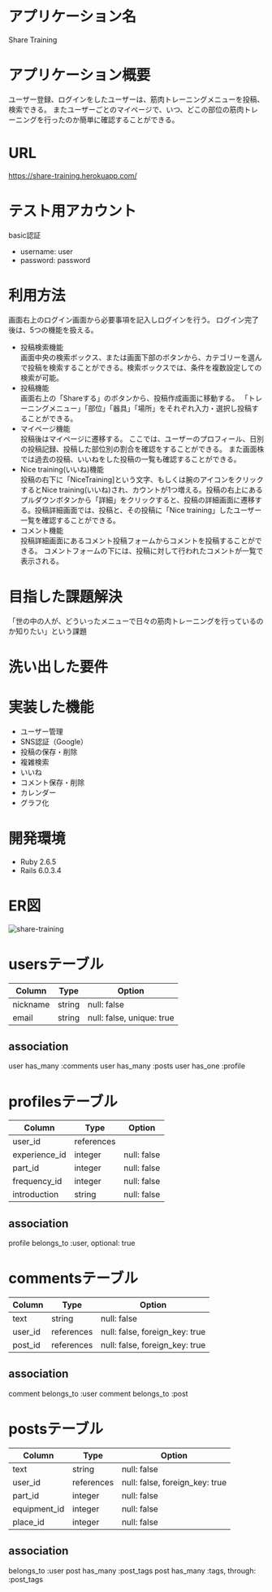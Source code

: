 # アプリケーション名
Share Training
# アプリケーション概要
ユーザー登録、ログインをしたユーザーは、筋肉トレーニングメニューを投稿、検索できる。
またユーザーごとのマイページで、いつ、どこの部位の筋肉トレーニングを行ったのか簡単に確認することができる。
# URL
https://share-training.herokuapp.com/
# テスト用アカウント
basic認証
- username: user
- password: password
# 利用方法
画面右上のログイン画面から必要事項を記入しログインを行う。
ログイン完了後は、5つの機能を扱える。
- 投稿検索機能<br>
画面中央の検索ボックス、または画面下部のボタンから、カテゴリーを選んで投稿を検索することができる。検索ボックスでは、条件を複数設定しての検索が可能。
- 投稿機能<br>
画面右上の「Shareする」のボタンから、投稿作成画面に移動する。
「トレーニングメニュー」「部位」「器具」「場所」をそれぞれ入力・選択し投稿することができる。
- マイページ機能<br>
投稿後はマイページに遷移する。
ここでは、ユーザーのプロフィール、日別の投稿記録、投稿した部位別の割合を確認をすることができる。
また画面株では過去の投稿、いいねをした投稿の一覧も確認することができる。
- Nice training(いいね)機能<br>
投稿の右下に「NiceTraining]という文字、もしくは腕のアイコンをクリックするとNice training(いいね)され、カウントが1つ増える。投稿の右上にあるプルダウンボタンから「詳細」をクリックすると、投稿の詳細画面に遷移する。投稿詳細画面では、投稿と、その投稿に「Nice training」したユーザー一覧を確認することができる。
- コメント機能<br>
投稿詳細画面にあるコメント投稿フォームからコメントを投稿することができる。
コメントフォームの下には、投稿に対して行われたコメントが一覧で表示される。
# 目指した課題解決
「世の中の人が、どういったメニューで日々の筋肉トレーニングを行っているのか知りたい」という課題
# 洗い出した要件

# 実装した機能
- ユーザー管理
- SNS認証（Google）
- 投稿の保存・削除
- 複雑検索
- いいね
- コメント保存・削除
- カレンダー
- グラフ化

# 開発環境
- Ruby 2.6.5
- Rails 6.0.3.4

# ER図
![share-training](https://user-images.githubusercontent.com/70062121/106222639-4bcc7500-6223-11eb-87fe-43cdb0947839.png)

# usersテーブル
| Column        | Type           | Option                         |
|---------------|----------------|--------------------------------|
| nickname      | string         | null: false                    |
| email         | string         | null: false, unique: true      |

## association
user has_many :comments
user has_many :posts
user has_one :profile


# profilesテーブル
| Column        | Type           | Option                         |
|---------------|----------------|--------------------------------|
| user_id       | references     |                                |
| experience_id | integer        | null: false                    |
| part_id       | integer        | null: false                    |
| frequency_id  | integer        | null: false                    |
| introduction  | string         | null: false                    |

## association
profile belongs_to :user, optional: true

# commentsテーブル
| Column       | Type           | Option                         |
|--------------|----------------|--------------------------------|
| text         | string         | null: false                    |
| user_id      | references     | null: false, foreign_key: true |
| post_id      | references     | null: false, foreign_key: true |

## association
comment belongs_to :user
comment belongs_to :post


# postsテーブル 
| Column       | Type           | Option                         |
|--------------|----------------|--------------------------------|
| text         | string         | null: false                    |
| user_id      | references     | null: false, foreign_key: true |
| part_id      | integer        | null: false                    |
| equipment_id | integer        | null: false                    |
| place_id     | integer        | null: false                    |

## association
belongs_to :user
post has_many :post_tags
post has_many :tags, through: :post_tags
